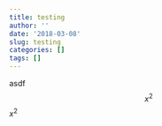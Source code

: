 ```yaml
---
title: testing
author: ''
date: '2018-03-08'
slug: testing
categories: []
tags: []
---
```


asdf
$$x^2$$
$x^2$